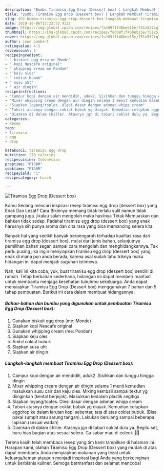 ```yaml
---
description: "Bumbu Tiramisu Egg Drop (Dessert box) | Langkah Membuat Tiramisu Egg Drop (Dessert box) Yang Enak Dan Lezat"
title: "Bumbu Tiramisu Egg Drop (Dessert box) | Langkah Membuat Tiramisu Egg Drop (Dessert box) Yang Enak Dan Lezat"
slug: 492-bumbu-tiramisu-egg-drop-dessert-box-langkah-membuat-tiramisu-egg-drop-dessert-box-yang-enak-dan-lezat
date: 2020-10-06T13:23:53.412Z
image: https://img-global.cpcdn.com/recipes/fad09f1f46beb15e/751x532cq70/tiramisu-egg-drop-dessert-box-foto-resep-utama.jpg
thumbnail: https://img-global.cpcdn.com/recipes/fad09f1f46beb15e/751x532cq70/tiramisu-egg-drop-dessert-box-foto-resep-utama.jpg
cover: https://img-global.cpcdn.com/recipes/fad09f1f46beb15e/751x532cq70/tiramisu-egg-drop-dessert-box-foto-resep-utama.jpg
author: Leon Lambert
ratingvalue: 4.5
reviewcount: 5
recipeingredient:
- " biskuit egg drop me Monde"
- " kopi Nescafe original"
- " whipping cream me Pondan"
- " keju oles"
- " coklat bubuk"
- " susu uht"
- " air dingin"
recipeinstructions:
- "Campur kopi dengan air mendidih, aduk2. Sisihkan dan tunggu hingga dingin"
- "Mixer whipping cream dengan air dingin selama 1 menit kemudian masukkan susu cair dan keju oles. Mixing kembali sampai textur yg diinginkan (kental berjejak). Masukkan kedalam plastik segitiga"
- "Siapkan loyang/toples. Olesi dasar dengan adonan whipp cream"
- "Taburi atasnya dengan coklat bubuk yg diayak. Kemudian celupkan eggdrop ke dalam larutan kopi sebentar, tata di atas coklat bubuk. (Bisa pakai sumpit atau sarung tangan). Lakukan berulang sampai beberapa lapisan.(sesuai wadah)"
- "Diamkan di dalam chiller. Atasnya jgn di taburi coklat dulu ya. Begitu set, baru hias bagian atas sesuai selera. Ga sabar mau di coleek 🤤🙊"
categories:
- Resep
tags:
- tiramisu
- egg
- drop

katakunci: tiramisu egg drop 
nutrition: 270 calories
recipecuisine: Indonesian
preptime: "PT38M"
cooktime: "PT49M"
recipeyield: "1"
recipecategory: Lunch

---
```



![Tiramisu Egg Drop (Dessert box)](https://img-global.cpcdn.com/recipes/fad09f1f46beb15e/751x532cq70/tiramisu-egg-drop-dessert-box-foto-resep-utama.jpg)

Kamu Sedang mencari inspirasi resep tiramisu egg drop (dessert box) yang Enak Dan Lezat? Cara Bikinnya memang tidak terlalu sulit namun tidak gampang juga. jikalau salah mengolah maka hasilnya Tidak Memuaskan dan bahkan tidak sedap. Padahal tiramisu egg drop (dessert box) yang enak harusnya sih punya aroma dan cita rasa yang bisa memancing selera kita.

Banyak hal yang sedikit banyak berpengaruh terhadap kualitas rasa dari tiramisu egg drop (dessert box), mulai dari jenis bahan, selanjutnya pemilihan bahan segar, sampai cara mengolah dan menghidangkannya. Tak perlu pusing jika ingin menyiapkan tiramisu egg drop (dessert box) yang enak di mana pun anda berada, karena asal sudah tahu triknya maka hidangan ini dapat menjadi suguhan istimewa.




Nah, kali ini kita coba, yuk, buat tiramisu egg drop (dessert box) sendiri di rumah. Tetap berbahan sederhana, hidangan ini dapat memberi manfaat untuk membantu menjaga kesehatan tubuhmu sekeluarga. Anda dapat menyiapkan Tiramisu Egg Drop (Dessert box) menggunakan 7 bahan dan 5 tahap pembuatan. Berikut ini cara dalam membuat hidangannya.

<!--inarticleads1-->

##### Bahan-bahan dan bumbu yang digunakan untuk pembuatan Tiramisu Egg Drop (Dessert box):

1. Gunakan  biskuit egg drop (me: Monde)
1. Siapkan  kopi Nescafe original
1. Gunakan  whipping cream (me: Pondan)
1. Siapkan  keju oles
1. Ambil  coklat bubuk
1. Siapkan  susu uht
1. Siapkan  air dingin




<!--inarticleads2-->

##### Langkah-langkah membuat Tiramisu Egg Drop (Dessert box):

1. Campur kopi dengan air mendidih, aduk2. Sisihkan dan tunggu hingga dingin
1. Mixer whipping cream dengan air dingin selama 1 menit kemudian masukkan susu cair dan keju oles. Mixing kembali sampai textur yg diinginkan (kental berjejak). Masukkan kedalam plastik segitiga
1. Siapkan loyang/toples. Olesi dasar dengan adonan whipp cream
1. Taburi atasnya dengan coklat bubuk yg diayak. Kemudian celupkan eggdrop ke dalam larutan kopi sebentar, tata di atas coklat bubuk. (Bisa pakai sumpit atau sarung tangan). Lakukan berulang sampai beberapa lapisan.(sesuai wadah)
1. Diamkan di dalam chiller. Atasnya jgn di taburi coklat dulu ya. Begitu set, baru hias bagian atas sesuai selera. Ga sabar mau di coleek 🤤🙊




Terima kasih telah membaca resep yang tim kami tampilkan di halaman ini. Harapan kami, olahan Tiramisu Egg Drop (Dessert box) yang mudah di atas dapat membantu Anda menyiapkan makanan yang lezat untuk keluarga/teman ataupun menjadi inspirasi bagi Anda yang berkeinginan untuk berbisnis kuliner. Semoga bermanfaat dan selamat mencoba!
